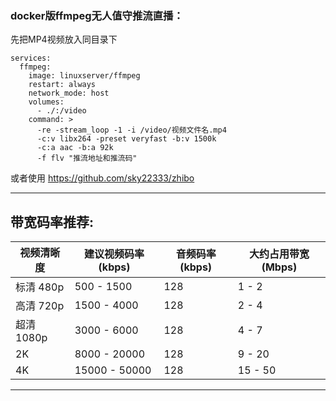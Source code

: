 ### docker版ffmpeg无人值守推流直播：

先把MP4视频放入同目录下

```
services:
  ffmpeg:
    image: linuxserver/ffmpeg
    restart: always
    network_mode: host
    volumes:
      - ./:/video
    command: >
      -re -stream_loop -1 -i /video/视频文件名.mp4
      -c:v libx264 -preset veryfast -b:v 1500k
      -c:a aac -b:a 92k
      -f flv "推流地址和推流码"
```

或者使用 https://github.com/sky22333/zhibo

---

##  带宽码率推荐:

| 视频清晰度    | 建议视频码率 (kbps) | 音频码率 (kbps) | 大约占用带宽 (Mbps) |
|-------------|-------------------|----------------|------------------|
| 标清 480p  | 500 - 1500        | 128            | 1 - 2     |
| 高清 720p  | 1500 - 4000       | 128            | 2 - 4      |
| 超清 1080p | 3000 - 6000       | 128            | 4 - 7      |
| 2K           | 8000 - 20000      | 128            | 9 - 20     |
| 4K           | 15000 - 50000     | 128            | 15 - 50    |



---



